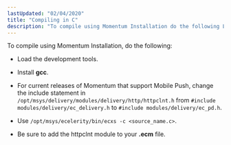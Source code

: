 ```yaml
---
lastUpdated: "02/04/2020"
title: "Compiling in C"
description: "To compile using Momentum Installation do the following Load the development tools Install gcc For current releases of Momentum that support Mobile Push change the include statement in opt msys delivery modules delivery http httpclnt h from include modules delivery ec delivery h to include modules delivery ec pd h..."
---
```


To compile using Momentum Installation, do the following:

*   Load the development tools.

*   Install **gcc**.

*   For current releases of Momentum that support Mobile Push, change the include statement in `/opt/msys/delivery/modules/delivery/http/httpclnt.h` from `#include modules/delivery/ec_delivery.h` to `#include modules/delivery/ec_pd.h`.

*   Use `/opt/msys/ecelerity/bin/ecxs -c <source_name.c>`.

*   Be sure to add the httpclnt module to your **.ecm** file.